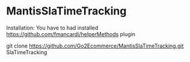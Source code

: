 # MantisSlaTimeTracking

Installation:
You have to had installed https://github.com/fmancardi/helperMethods plugin

git clone https://github.com/Go2Ecommerce/MantisSlaTimeTracking.git SlaTimeTracking
